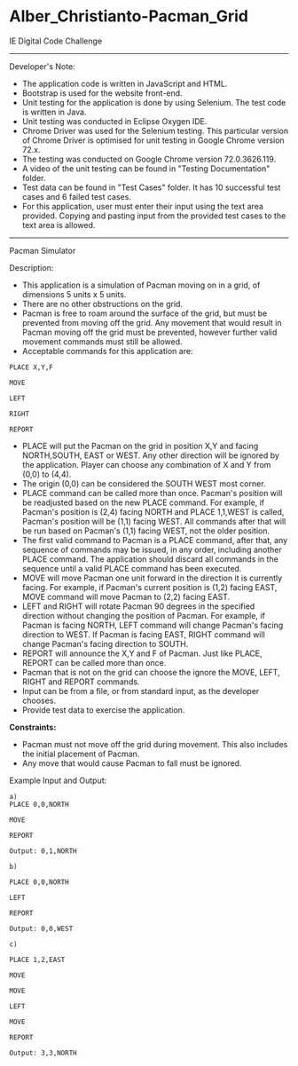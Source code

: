 # Alber_Christianto-Pacman_Grid
IE Digital Code Challenge

-----------

Developer's Note:

- The application code is written in JavaScript and HTML.
- Bootstrap is used for the website front-end.
- Unit testing for the application is done by using Selenium. The test code is written in Java.
- Unit testing was conducted in Eclipse Oxygen IDE.
- Chrome Driver was used for the Selenium testing. This particular version of Chrome Driver is optimised for unit testing in Google Chrome version 72.x.
- The testing was conducted on Google Chrome version 72.0.3626.119.
- A video of the unit testing can be found in "Testing Documentation" folder.
- Test data can be found in "Test Cases" folder. It has 10 successful test cases and 6 failed test cases.
- For this application, user must enter their input using the text area provided. Copying and pasting input from the provided test cases to the text area is allowed.

-----------

Pacman Simulator

Description:

- This application is a simulation of Pacman moving on in a grid, of dimensions 5 units x 5 units.
- There are no other obstructions on the grid.
- Pacman is free to roam around the surface of the grid, but must be prevented from moving off the grid. Any movement that would result in Pacman moving off the grid must  be prevented, however further valid movement commands must still be allowed.
- Acceptable commands for this application are:

```
PLACE X,Y,F

MOVE

LEFT

RIGHT

REPORT
```

- PLACE will put the Pacman on the grid in position X,Y and facing NORTH,SOUTH, EAST or WEST. Any other direction will be ignored by the application. Player can choose any combination of X and Y from (0,0) to (4,4).
- The origin (0,0) can be considered the SOUTH WEST most corner.
- PLACE command can be called more than once. Pacman's position will be readjusted based on the new PLACE command. For example, if Pacman's position is (2,4) facing NORTH and PLACE 1,1,WEST is called, Pacman's position will be (1,1) facing WEST. All commands after that will be run based on Pacman's (1,1) facing WEST, not the older position.
- The first valid command to Pacman is a PLACE command, after that, any sequence of commands may be issued, in any order, including another PLACE command. The application should discard all commands in the sequence until a valid PLACE command has been executed.
- MOVE will move Pacman one unit forward in the direction it is currently facing. For example, if Pacman's current position is (1,2) facing EAST, MOVE command will move Pacman to (2,2) facing EAST.
- LEFT and RIGHT will rotate Pacman 90 degrees in the specified direction without changing the position of Pacman. For example, if Pacman is facing NORTH, LEFT command will change Pacman's facing direction to WEST. If Pacman is facing EAST, RIGHT command will change Pacman's facing direction to SOUTH.
- REPORT will announce the X,Y and F of Pacman. Just like PLACE, REPORT can be called more than once.
- Pacman that is not on the grid can choose the ignore the MOVE, LEFT, RIGHT and REPORT commands.
- Input can be from a file, or from standard input, as the developer chooses.
- Provide test data to exercise the application.

**Constraints:**

- Pacman must not move off the grid during movement. This also includes the initial placement of Pacman.
- Any move that would cause Pacman to fall must be ignored.

Example Input and Output:
```
a)
PLACE 0,0,NORTH

MOVE

REPORT

Output: 0,1,NORTH
```
```
b)

PLACE 0,0,NORTH

LEFT

REPORT

Output: 0,0,WEST
```
```
c)

PLACE 1,2,EAST

MOVE

MOVE

LEFT

MOVE

REPORT

Output: 3,3,NORTH
```
